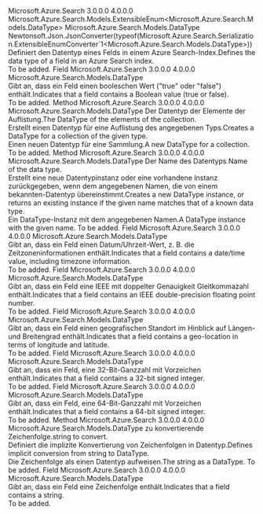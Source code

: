 <Type Name="DataType" FullName="Microsoft.Azure.Search.Models.DataType">
  <TypeSignature Language="C#" Value="public sealed class DataType : Microsoft.Azure.Search.Models.ExtensibleEnum&lt;Microsoft.Azure.Search.Models.DataType&gt;" />
  <TypeSignature Language="ILAsm" Value=".class public auto ansi sealed beforefieldinit DataType extends Microsoft.Azure.Search.Models.ExtensibleEnum`1&lt;class Microsoft.Azure.Search.Models.DataType&gt;" />
  <TypeSignature Language="DocId" Value="T:Microsoft.Azure.Search.Models.DataType" />
  <TypeSignature Language="VB.NET" Value="Public NotInheritable Class DataType&#xA;Inherits ExtensibleEnum(Of DataType)" />
  <TypeSignature Language="F#" Value="type DataType = class&#xA;    inherit ExtensibleEnum&lt;DataType&gt;" />
  <AssemblyInfo>
    <AssemblyName>Microsoft.Azure.Search</AssemblyName>
    <AssemblyVersion>3.0.0.0</AssemblyVersion>
    <AssemblyVersion>4.0.0.0</AssemblyVersion>
  </AssemblyInfo>
  <Base>
    <BaseTypeName>Microsoft.Azure.Search.Models.ExtensibleEnum&lt;Microsoft.Azure.Search.Models.DataType&gt;</BaseTypeName>
    <BaseTypeArguments>
      <BaseTypeArgument TypeParamName="T">Microsoft.Azure.Search.Models.DataType</BaseTypeArgument>
    </BaseTypeArguments>
  </Base>
  <Interfaces />
  <Attributes>
    <Attribute>
      <AttributeName>Newtonsoft.Json.JsonConverter(typeof(Microsoft.Azure.Search.Serialization.ExtensibleEnumConverter`1&lt;Microsoft.Azure.Search.Models.DataType&gt;))</AttributeName>
    </Attribute>
  </Attributes>
  <Docs>
    <summary>
            <span data-ttu-id="05136-101">Definiert den Datentyp eines Felds in einem Azure Search-Index.</span><span class="sxs-lookup"><span data-stu-id="05136-101">Defines the data type of a field in an Azure Search index.</span></span>
            </summary>
    <remarks>To be added.</remarks>
  </Docs>
  <Members>
    <Member MemberName="Boolean">
      <MemberSignature Language="C#" Value="public static readonly Microsoft.Azure.Search.Models.DataType Boolean;" />
      <MemberSignature Language="ILAsm" Value=".field public static initonly class Microsoft.Azure.Search.Models.DataType Boolean" />
      <MemberSignature Language="DocId" Value="F:Microsoft.Azure.Search.Models.DataType.Boolean" />
      <MemberSignature Language="VB.NET" Value="Public Shared ReadOnly Boolean As DataType " />
      <MemberSignature Language="F#" Value=" staticval mutable Boolean : Microsoft.Azure.Search.Models.DataType" Usage="Microsoft.Azure.Search.Models.DataType.Boolean" />
      <MemberType>Field</MemberType>
      <AssemblyInfo>
        <AssemblyName>Microsoft.Azure.Search</AssemblyName>
        <AssemblyVersion>3.0.0.0</AssemblyVersion>
        <AssemblyVersion>4.0.0.0</AssemblyVersion>
      </AssemblyInfo>
      <ReturnValue>
        <ReturnType>Microsoft.Azure.Search.Models.DataType</ReturnType>
      </ReturnValue>
      <Docs>
        <summary>
            <span data-ttu-id="05136-102">Gibt an, dass ein Feld einen booleschen Wert ("true" oder "false") enthält.</span><span class="sxs-lookup"><span data-stu-id="05136-102">Indicates that a field contains a Boolean value (true or false).</span></span>
            </summary>
        <remarks>To be added.</remarks>
      </Docs>
    </Member>
    <Member MemberName="Collection">
      <MemberSignature Language="C#" Value="public static Microsoft.Azure.Search.Models.DataType Collection (Microsoft.Azure.Search.Models.DataType elementType);" />
      <MemberSignature Language="ILAsm" Value=".method public static hidebysig class Microsoft.Azure.Search.Models.DataType Collection(class Microsoft.Azure.Search.Models.DataType elementType) cil managed" />
      <MemberSignature Language="DocId" Value="M:Microsoft.Azure.Search.Models.DataType.Collection(Microsoft.Azure.Search.Models.DataType)" />
      <MemberSignature Language="VB.NET" Value="Public Shared Function Collection (elementType As DataType) As DataType" />
      <MemberSignature Language="F#" Value="static member Collection : Microsoft.Azure.Search.Models.DataType -&gt; Microsoft.Azure.Search.Models.DataType" Usage="Microsoft.Azure.Search.Models.DataType.Collection elementType" />
      <MemberType>Method</MemberType>
      <AssemblyInfo>
        <AssemblyName>Microsoft.Azure.Search</AssemblyName>
        <AssemblyVersion>3.0.0.0</AssemblyVersion>
        <AssemblyVersion>4.0.0.0</AssemblyVersion>
      </AssemblyInfo>
      <ReturnValue>
        <ReturnType>Microsoft.Azure.Search.Models.DataType</ReturnType>
      </ReturnValue>
      <Parameters>
        <Parameter Name="elementType" Type="Microsoft.Azure.Search.Models.DataType" />
      </Parameters>
      <Docs>
        <param name="elementType"><span data-ttu-id="05136-103">Der Datentyp der Elemente der Auflistung.</span><span class="sxs-lookup"><span data-stu-id="05136-103">The DataType of the elements of the collection.</span></span></param>
        <summary>
            <span data-ttu-id="05136-104">Erstellt einen Datentyp für eine Auflistung des angegebenen Typs.</span><span class="sxs-lookup"><span data-stu-id="05136-104">Creates a DataType for a collection of the given type.</span></span>
            </summary>
        <returns><span data-ttu-id="05136-105">Einen neuen Datentyp für eine Sammlung.</span><span class="sxs-lookup"><span data-stu-id="05136-105">A new DataType for a collection.</span></span></returns>
        <remarks>To be added.</remarks>
      </Docs>
    </Member>
    <Member MemberName="Create">
      <MemberSignature Language="C#" Value="public static Microsoft.Azure.Search.Models.DataType Create (string name);" />
      <MemberSignature Language="ILAsm" Value=".method public static hidebysig class Microsoft.Azure.Search.Models.DataType Create(string name) cil managed" />
      <MemberSignature Language="DocId" Value="M:Microsoft.Azure.Search.Models.DataType.Create(System.String)" />
      <MemberSignature Language="VB.NET" Value="Public Shared Function Create (name As String) As DataType" />
      <MemberSignature Language="F#" Value="static member Create : string -&gt; Microsoft.Azure.Search.Models.DataType" Usage="Microsoft.Azure.Search.Models.DataType.Create name" />
      <MemberType>Method</MemberType>
      <AssemblyInfo>
        <AssemblyName>Microsoft.Azure.Search</AssemblyName>
        <AssemblyVersion>3.0.0.0</AssemblyVersion>
        <AssemblyVersion>4.0.0.0</AssemblyVersion>
      </AssemblyInfo>
      <ReturnValue>
        <ReturnType>Microsoft.Azure.Search.Models.DataType</ReturnType>
      </ReturnValue>
      <Parameters>
        <Parameter Name="name" Type="System.String" />
      </Parameters>
      <Docs>
        <param name="name"><span data-ttu-id="05136-106">Der Name des Datentyps.</span><span class="sxs-lookup"><span data-stu-id="05136-106">Name of the data type.</span></span></param>
        <summary>
            <span data-ttu-id="05136-107">Erstellt eine neue Datentypinstanz oder eine vorhandene Instanz zurückgegeben, wenn dem angegebenen Namen, die von einem bekannten-Datentyp übereinstimmt.</span><span class="sxs-lookup"><span data-stu-id="05136-107">Creates a new DataType instance, or returns an existing instance if the given name matches that of a known data type.</span></span>
            </summary>
        <returns><span data-ttu-id="05136-108">Ein DataType-Instanz mit dem angegebenen Namen.</span><span class="sxs-lookup"><span data-stu-id="05136-108">A DataType instance with the given name.</span></span></returns>
        <remarks>To be added.</remarks>
      </Docs>
    </Member>
    <Member MemberName="DateTimeOffset">
      <MemberSignature Language="C#" Value="public static readonly Microsoft.Azure.Search.Models.DataType DateTimeOffset;" />
      <MemberSignature Language="ILAsm" Value=".field public static initonly class Microsoft.Azure.Search.Models.DataType DateTimeOffset" />
      <MemberSignature Language="DocId" Value="F:Microsoft.Azure.Search.Models.DataType.DateTimeOffset" />
      <MemberSignature Language="VB.NET" Value="Public Shared ReadOnly DateTimeOffset As DataType " />
      <MemberSignature Language="F#" Value=" staticval mutable DateTimeOffset : Microsoft.Azure.Search.Models.DataType" Usage="Microsoft.Azure.Search.Models.DataType.DateTimeOffset" />
      <MemberType>Field</MemberType>
      <AssemblyInfo>
        <AssemblyName>Microsoft.Azure.Search</AssemblyName>
        <AssemblyVersion>3.0.0.0</AssemblyVersion>
        <AssemblyVersion>4.0.0.0</AssemblyVersion>
      </AssemblyInfo>
      <ReturnValue>
        <ReturnType>Microsoft.Azure.Search.Models.DataType</ReturnType>
      </ReturnValue>
      <Docs>
        <summary>
            <span data-ttu-id="05136-109">Gibt an, dass ein Feld einen Datum/Uhrzeit-Wert, z. B. die Zeitzoneninformationen enthält.</span><span class="sxs-lookup"><span data-stu-id="05136-109">Indicates that a field contains a date/time value, including timezone information.</span></span>
            </summary>
        <remarks>To be added.</remarks>
      </Docs>
    </Member>
    <Member MemberName="Double">
      <MemberSignature Language="C#" Value="public static readonly Microsoft.Azure.Search.Models.DataType Double;" />
      <MemberSignature Language="ILAsm" Value=".field public static initonly class Microsoft.Azure.Search.Models.DataType Double" />
      <MemberSignature Language="DocId" Value="F:Microsoft.Azure.Search.Models.DataType.Double" />
      <MemberSignature Language="VB.NET" Value="Public Shared ReadOnly Double As DataType " />
      <MemberSignature Language="F#" Value=" staticval mutable Double : Microsoft.Azure.Search.Models.DataType" Usage="Microsoft.Azure.Search.Models.DataType.Double" />
      <MemberType>Field</MemberType>
      <AssemblyInfo>
        <AssemblyName>Microsoft.Azure.Search</AssemblyName>
        <AssemblyVersion>3.0.0.0</AssemblyVersion>
        <AssemblyVersion>4.0.0.0</AssemblyVersion>
      </AssemblyInfo>
      <ReturnValue>
        <ReturnType>Microsoft.Azure.Search.Models.DataType</ReturnType>
      </ReturnValue>
      <Docs>
        <summary>
            <span data-ttu-id="05136-110">Gibt an, dass ein Feld eine IEEE mit doppelter Genauigkeit Gleitkommazahl enthält.</span><span class="sxs-lookup"><span data-stu-id="05136-110">Indicates that a field contains an IEEE double-precision floating point number.</span></span>
            </summary>
        <remarks>To be added.</remarks>
      </Docs>
    </Member>
    <Member MemberName="GeographyPoint">
      <MemberSignature Language="C#" Value="public static readonly Microsoft.Azure.Search.Models.DataType GeographyPoint;" />
      <MemberSignature Language="ILAsm" Value=".field public static initonly class Microsoft.Azure.Search.Models.DataType GeographyPoint" />
      <MemberSignature Language="DocId" Value="F:Microsoft.Azure.Search.Models.DataType.GeographyPoint" />
      <MemberSignature Language="VB.NET" Value="Public Shared ReadOnly GeographyPoint As DataType " />
      <MemberSignature Language="F#" Value=" staticval mutable GeographyPoint : Microsoft.Azure.Search.Models.DataType" Usage="Microsoft.Azure.Search.Models.DataType.GeographyPoint" />
      <MemberType>Field</MemberType>
      <AssemblyInfo>
        <AssemblyName>Microsoft.Azure.Search</AssemblyName>
        <AssemblyVersion>3.0.0.0</AssemblyVersion>
        <AssemblyVersion>4.0.0.0</AssemblyVersion>
      </AssemblyInfo>
      <ReturnValue>
        <ReturnType>Microsoft.Azure.Search.Models.DataType</ReturnType>
      </ReturnValue>
      <Docs>
        <summary>
            <span data-ttu-id="05136-111">Gibt an, dass ein Feld einen geografischen Standort im Hinblick auf Längen- und Breitengrad enthält.</span><span class="sxs-lookup"><span data-stu-id="05136-111">Indicates that a field contains a geo-location in terms of longitude and latitude.</span></span>
            </summary>
        <remarks>To be added.</remarks>
      </Docs>
    </Member>
    <Member MemberName="Int32">
      <MemberSignature Language="C#" Value="public static readonly Microsoft.Azure.Search.Models.DataType Int32;" />
      <MemberSignature Language="ILAsm" Value=".field public static initonly class Microsoft.Azure.Search.Models.DataType Int32" />
      <MemberSignature Language="DocId" Value="F:Microsoft.Azure.Search.Models.DataType.Int32" />
      <MemberSignature Language="VB.NET" Value="Public Shared ReadOnly Int32 As DataType " />
      <MemberSignature Language="F#" Value=" staticval mutable Int32 : Microsoft.Azure.Search.Models.DataType" Usage="Microsoft.Azure.Search.Models.DataType.Int32" />
      <MemberType>Field</MemberType>
      <AssemblyInfo>
        <AssemblyName>Microsoft.Azure.Search</AssemblyName>
        <AssemblyVersion>3.0.0.0</AssemblyVersion>
        <AssemblyVersion>4.0.0.0</AssemblyVersion>
      </AssemblyInfo>
      <ReturnValue>
        <ReturnType>Microsoft.Azure.Search.Models.DataType</ReturnType>
      </ReturnValue>
      <Docs>
        <summary>
            <span data-ttu-id="05136-112">Gibt an, dass ein Feld, eine 32-Bit-Ganzzahl mit Vorzeichen enthält.</span><span class="sxs-lookup"><span data-stu-id="05136-112">Indicates that a field contains a 32-bit signed integer.</span></span>
            </summary>
        <remarks>To be added.</remarks>
      </Docs>
    </Member>
    <Member MemberName="Int64">
      <MemberSignature Language="C#" Value="public static readonly Microsoft.Azure.Search.Models.DataType Int64;" />
      <MemberSignature Language="ILAsm" Value=".field public static initonly class Microsoft.Azure.Search.Models.DataType Int64" />
      <MemberSignature Language="DocId" Value="F:Microsoft.Azure.Search.Models.DataType.Int64" />
      <MemberSignature Language="VB.NET" Value="Public Shared ReadOnly Int64 As DataType " />
      <MemberSignature Language="F#" Value=" staticval mutable Int64 : Microsoft.Azure.Search.Models.DataType" Usage="Microsoft.Azure.Search.Models.DataType.Int64" />
      <MemberType>Field</MemberType>
      <AssemblyInfo>
        <AssemblyName>Microsoft.Azure.Search</AssemblyName>
        <AssemblyVersion>3.0.0.0</AssemblyVersion>
        <AssemblyVersion>4.0.0.0</AssemblyVersion>
      </AssemblyInfo>
      <ReturnValue>
        <ReturnType>Microsoft.Azure.Search.Models.DataType</ReturnType>
      </ReturnValue>
      <Docs>
        <summary>
            <span data-ttu-id="05136-113">Gibt an, dass ein Feld, eine 64-Bit-Ganzzahl mit Vorzeichen enthält.</span><span class="sxs-lookup"><span data-stu-id="05136-113">Indicates that a field contains a 64-bit signed integer.</span></span>
            </summary>
        <remarks>To be added.</remarks>
      </Docs>
    </Member>
    <Member MemberName="op_Implicit">
      <MemberSignature Language="C#" Value="public static implicit operator Microsoft.Azure.Search.Models.DataType (string name);" />
      <MemberSignature Language="ILAsm" Value=".method public static hidebysig specialname class Microsoft.Azure.Search.Models.DataType op_Implicit(string name) cil managed" />
      <MemberSignature Language="DocId" Value="M:Microsoft.Azure.Search.Models.DataType.op_Implicit(System.String)~Microsoft.Azure.Search.Models.DataType" />
      <MemberSignature Language="VB.NET" Value="Public Shared Widening Operator CType (name As String) As DataType" />
      <MemberSignature Language="F#" Value="static member op_Implicit : string -&gt; Microsoft.Azure.Search.Models.DataType" Usage="Microsoft.Azure.Search.Models.DataType.op_Implicit name" />
      <MemberType>Method</MemberType>
      <AssemblyInfo>
        <AssemblyName>Microsoft.Azure.Search</AssemblyName>
        <AssemblyVersion>3.0.0.0</AssemblyVersion>
        <AssemblyVersion>4.0.0.0</AssemblyVersion>
      </AssemblyInfo>
      <ReturnValue>
        <ReturnType>Microsoft.Azure.Search.Models.DataType</ReturnType>
      </ReturnValue>
      <Parameters>
        <Parameter Name="name" Type="System.String" />
      </Parameters>
      <Docs>
        <param name="name"><span data-ttu-id="05136-114">zu konvertierende Zeichenfolge.</span><span class="sxs-lookup"><span data-stu-id="05136-114">string to convert.</span></span></param>
        <summary>
            <span data-ttu-id="05136-115">Definiert die implizite Konvertierung von Zeichenfolgen in Datentyp.</span><span class="sxs-lookup"><span data-stu-id="05136-115">Defines implicit conversion from string to DataType.</span></span>
            </summary>
        <returns><span data-ttu-id="05136-116">Die Zeichenfolge als einen Datentyp aufweisen.</span><span class="sxs-lookup"><span data-stu-id="05136-116">The string as a DataType.</span></span></returns>
        <remarks>To be added.</remarks>
      </Docs>
    </Member>
    <Member MemberName="String">
      <MemberSignature Language="C#" Value="public static readonly Microsoft.Azure.Search.Models.DataType String;" />
      <MemberSignature Language="ILAsm" Value=".field public static initonly class Microsoft.Azure.Search.Models.DataType String" />
      <MemberSignature Language="DocId" Value="F:Microsoft.Azure.Search.Models.DataType.String" />
      <MemberSignature Language="VB.NET" Value="Public Shared ReadOnly String As DataType " />
      <MemberSignature Language="F#" Value=" staticval mutable String : Microsoft.Azure.Search.Models.DataType" Usage="Microsoft.Azure.Search.Models.DataType.String" />
      <MemberType>Field</MemberType>
      <AssemblyInfo>
        <AssemblyName>Microsoft.Azure.Search</AssemblyName>
        <AssemblyVersion>3.0.0.0</AssemblyVersion>
        <AssemblyVersion>4.0.0.0</AssemblyVersion>
      </AssemblyInfo>
      <ReturnValue>
        <ReturnType>Microsoft.Azure.Search.Models.DataType</ReturnType>
      </ReturnValue>
      <Docs>
        <summary>
            <span data-ttu-id="05136-117">Gibt an, dass ein Feld eine Zeichenfolge enthält.</span><span class="sxs-lookup"><span data-stu-id="05136-117">Indicates that a field contains a string.</span></span>
            </summary>
        <remarks>To be added.</remarks>
      </Docs>
    </Member>
  </Members>
</Type>